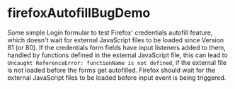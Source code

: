 # firefoxAutofillBugDemo
Some simple Login formular to test Firefox' credentials autofill feature, which doesn't wait for external JavaScript files to be loaded since Version 81 (or 80). If the credentials form fields have input listeners added to them, handled by functions defined in the external JavaScript file, this can lead to `Uncaught ReferenceError: functionName is not defined`, if the external file is not loaded before the forms get autofilled.
Firefox should wait for the external JavaScript files to be loaded before input event is being triggered.
